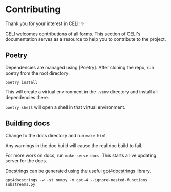 # Contributing

Thank you for your interest in CELI! ✨

CELI welcomes contributions of all forms. This section of CELI's documentation serves as a resource to help you to contribute to the project.

## Poetry

Dependencies are managed using [Poetry].  After cloning the repo, run poetry from the root directory:

`poetry install`

This will create a virtual environment in the `.venv` directory and install all dependencies there.

`poetry shell` will open a shell in that virtual environment.

## Building docs

Change to the docs directory and run `make html`

Any warnings in the doc build will cause the real doc build to fail.

For more work on docs, run `make serve-docs`.  This starts a live updating server for the docs.

Docstrings can be generated using the useful [gpt4docstrings](https://github.com/MichaelisTrofficus/gpt4docstrings) library.

`gpt4docstrings -w -st numpy -m gpt-4 --ignore-nested-functions substreams.py`
